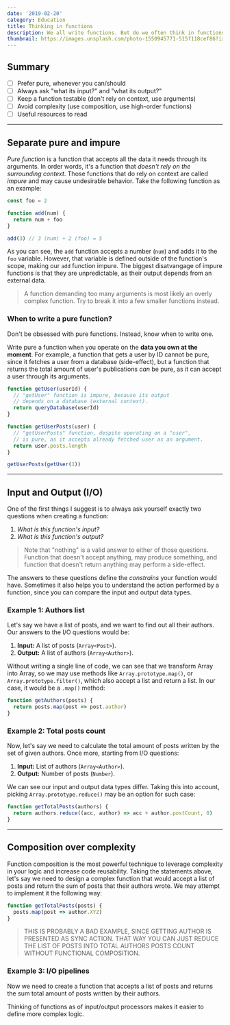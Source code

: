 ```yaml
---
date: '2019-02-20'
category: Education
title: Thinking in functions
description: We all write functions. But do we often think in functions? Discover the essentials of functional development, and learn a few practical tips.
thumbnail: https://images.unsplash.com/photo-1550945771-515f118cef86?ixlib=rb-1.2.1&auto=format&fit=crop&w=1350&q=80
---
```


## Summary

- [ ] Prefer pure, whenever you can/should
- [ ] Always ask "what its input?" and "what its output?"
- [ ] Keep a function testable (don't rely on context, use arguments)
- [ ] Avoid complexity (use composition, use high-order functions)
- [ ] Useful resources to read

---

## Separate pure and impure

_Pure function_ is a function that accepts all the data it needs through its arguments. In order words, it's a function that _doesn't rely on the surrounding context_. Those functions that do rely on context are called _impure_ and may cause undesirable behavior. Take the following function as an example:

```js
const foo = 2

function add(num) {
  return num + foo
}

add(3) // 3 (num) + 2 (foo) = 5
```

As you can see, the `add` function accepts a number (`num`) and adds it to the `foo` variable. However, that variable is defined outside of the function's scope, making our `add` function impure. The biggest disatvangage of impure functions is that they are unpredictable, as their output depends from an external data.

> A function demanding too many arguments is most likely an overly complex function. Try to break it into a few smaller functions instead.

### When to write a pure function?

Don't be obsessed with pure functions. Instead, know when to write one.

Write pure a function when you operate on the **data you own at the moment**. For example, a function that gets a user by ID cannot be pure, since it fetches a user from a database (side-effect), but a function that returns the total amount of user's publications _can_ be pure, as it can accept a user through its arguments.

```js
function getUser(userId) {
  // "getUser" function is impure, because its output
  // depends on a database (external context).
  return queryDatabase(userId)
}

function getUserPosts(user) {
  // "getUserPosts" function, despite operating on a "user",
  // is pure, as it accepts already fetched user as an argument.
  return user.posts.length
}

getUserPosts(getUser(1))
```

---

## Input and Output (I/O)

One of the first things I suggest is to always ask yourself exactly two questions when creating a function:

1. _What is this function's input?_
1. _What is this function's output?_

> Note that "nothing" is a valid answer to either of those questions. Function that doesn't accept anything, may produce something, and function that doesn't return anything may perform a side-effect.

The answers to these questions define the _constrains_ your function would have. Sometimes it also helps you to understand the action performed by a function, since you can compare the input and output data types.

### Example 1: Authors list

Let's say we have a list of posts, and we want to find out all their authors. Our answers to the I/O questions would be:

1. **Input:** A list of posts (`Array<Post>`).
1. **Output:** A list of authors (`Array<Author>`).

Without writing a single line of code, we can see that we transform Array into Array, so we may use methods like `Array.prototype.map()`, or `Array.prototype.filter()`, which also accept a list and return a list. In our case, it would be a `.map()` method:

```js
function getAuthors(posts) {
  return posts.map(post => post.author)
}
```

### Example 2: Total posts count

Now, let's say we need to calculate the total amount of posts written by the set of given authors. Once more, starting from I/O questions:

1. **Input:** List of authors (`Array<Author>`).
1. **Output:** Number of posts (`Number`).

We can see our input and output data types differ. Taking this into account, picking `Array.prototype.reduce()` may be an option for such case:

```js
function getTotalPosts(authors) {
  return authors.reduce((acc, author) => acc + author.postCount, 0)
}
```

---

## Composition over complexity

Function composition is the most powerful technique to leverage complexity in your logic and increase code reusability. Taking the statements above, let's say we need to design a complex function that would accept a list of posts and return the sum of posts that their authors wrote. We may attempt to implement it the following way:

```js
function getTotalPosts(posts) {
  posts.map(post => author.XYZ)
}
```

> THIS IS PROBABLY A BAD EXAMPLE, SINCE GETTING AUTHOR IS PRESENTED AS SYNC ACTION. THAT WAY YOU CAN JUST REDUCE THE LIST OF POSTS INTO TOTAL AUTHORS POSTS COUNT WITHOUT FUNCTIONAL COMPOSITION.

### Example 3: I/O pipelines

Now we need to create a function that accepts a list of posts and returns the sum total amount of posts written by their authors.

Thinking of functions as of input/output processors makes it easier to define more complex logic.
